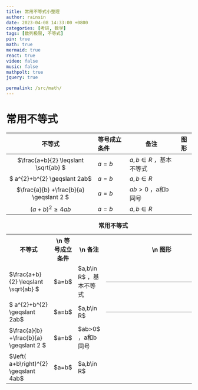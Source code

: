 ```yaml
---
title: 常用不等式小整理
author: rainsin
date: 2023-04-08 14:33:00 +0800
categories: [考研, 数学]
tags: [数列极限, 不等式]
pin: true
math: true
mermaid: true
react: true
video: false
music: false
mathpolt: true
jquery: true

permalink: /src/math/
---
```


# 常用不等式

| 不等式 | 等号成立条件 | 备注 | 图形 |
| :------: | :------------ | ---- | ---- |
| $\frac{a+b}{2} \leqslant \sqrt{ab} $ |  $a=b$  |  $a,b\in R$ ，基本不等式   | <div id="root1"></div> |
| $ a^{2}+b^{2} \geqslant 2ab$  | $a=b$ | $a,b\in R$ | <div id="root2"></div> |
| $\frac{a}{b} +\frac{b}{a} \geqslant 2 $ | $a=b$ |   $ab>0$ ，a和b同号  | |
| $\left( a+b\right)^{2}  \geqslant 4ab$ | $a=b$ | $a,b\in R$ | |

<table>
    <caption style="text-align: center"><b>常用不等式</b></caption>
	<tr>
	    <th style="text-align: center">不等式</th>
	    <th>\n 等号成立条件</th>
	    <th>\n 备注</th> 
        <th>\n 图形</th> 
	</tr>
	<tr>
	    <td> $\frac{a+b}{2} \leqslant \sqrt{ab} $</td>
	    <td> $a=b$ </td>
	    <td> $a,b\in R$ ，基本不等式 </td>
        <td> <div class="polt_box_ui"> <div id="root1"></div></div> </td>
	</tr>
	<tr>
	    <td> $ a^{2}+b^{2} \geqslant 2ab$</td>
	    <td> $a=b$ </td>
	    <td> $a,b\in R$ </td>
        <td> <div class="polt_box_ui"> <div id="root2"></div></div> </td>
	</tr>
	<tr>
	    <td> $\frac{a}{b} +\frac{b}{a} \geqslant 2 $</td>
	    <td> $a=b$ </td>
	    <td> $ab>0$ ，a和b同号 </td>
        <td> <div id="root3"></div> </td>
	</tr>
	<tr>
	    <td> $\left( a+b\right)^{2}  \geqslant 4ab$</td>
	    <td> $a=b$ </td>
	    <td> $a,b\in R$ </td>
        <td> <div id="root4"></div> </td>
	</tr>

</table>

<script src="inequality.js"></script>

<style>
.polt_box_ui{
    box-shadow: 0 1px 2px 0 rgba(34, 36, 38, .15);
    margin: 1rem 0;
    border-radius: .2857rem;
    border:1px solid rgba(34, 36, 38, .15);
    width: 300px;
}
</style>